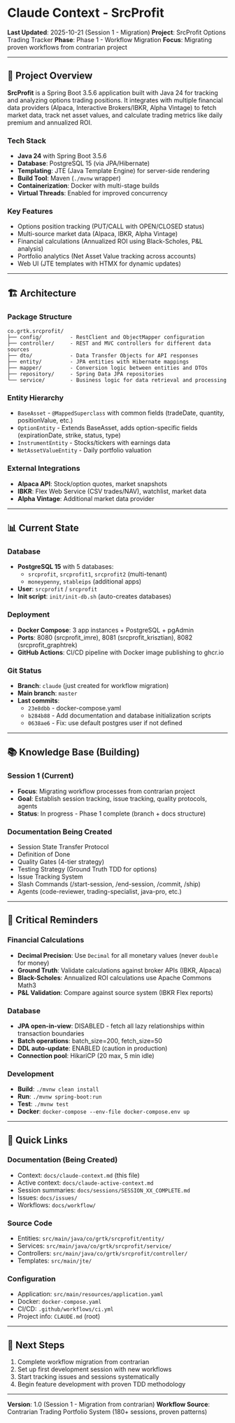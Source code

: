 # Claude Context - SrcProfit

**Last Updated**: 2025-10-21 (Session 1 - Migration)
**Project**: SrcProfit Options Trading Tracker
**Phase**: Phase 1 - Workflow Migration
**Focus**: Migrating proven workflows from contrarian project

---

## 🎯 Project Overview

**SrcProfit** is a Spring Boot 3.5.6 application built with Java 24 for tracking and analyzing options trading positions. It integrates with multiple financial data providers (Alpaca, Interactive Brokers/IBKR, Alpha Vintage) to fetch market data, track net asset values, and calculate trading metrics like daily premium and annualized ROI.

### Tech Stack
- **Java 24** with Spring Boot 3.5.6
- **Database**: PostgreSQL 15 (via JPA/Hibernate)
- **Templating**: JTE (Java Template Engine) for server-side rendering
- **Build Tool**: Maven (`./mvnw` wrapper)
- **Containerization**: Docker with multi-stage builds
- **Virtual Threads**: Enabled for improved concurrency

### Key Features
- Options position tracking (PUT/CALL with OPEN/CLOSED status)
- Multi-source market data (Alpaca, IBKR, Alpha Vintage)
- Financial calculations (Annualized ROI using Black-Scholes, P&L analysis)
- Portfolio analytics (Net Asset Value tracking across accounts)
- Web UI (JTE templates with HTMX for dynamic updates)

---

## 🏗️ Architecture

### Package Structure
```
co.grtk.srcprofit/
├── config/         - RestClient and ObjectMapper configuration
├── controller/     - REST and MVC controllers for different data sources
├── dto/            - Data Transfer Objects for API responses
├── entity/         - JPA entities with Hibernate mappings
├── mapper/         - Conversion logic between entities and DTOs
├── repository/     - Spring Data JPA repositories
└── service/        - Business logic for data retrieval and processing
```

### Entity Hierarchy
- `BaseAsset` - `@MappedSuperclass` with common fields (tradeDate, quantity, positionValue, etc.)
- `OptionEntity` - Extends BaseAsset, adds option-specific fields (expirationDate, strike, status, type)
- `InstrumentEntity` - Stocks/tickers with earnings data
- `NetAssetValueEntity` - Daily portfolio valuation

### External Integrations
- **Alpaca API**: Stock/option quotes, market snapshots
- **IBKR**: Flex Web Service (CSV trades/NAV), watchlist, market data
- **Alpha Vintage**: Additional market data provider

---

## 📊 Current State

### Database
- **PostgreSQL 15** with 5 databases:
  - `srcprofit`, `srcprofit1`, `srcprofit2` (multi-tenant)
  - `moneypenny`, `stableips` (additional apps)
- **User**: `srcprofit` / `srcprofit`
- **Init script**: `init/init-db.sh` (auto-creates databases)

### Deployment
- **Docker Compose**: 3 app instances + PostgreSQL + pgAdmin
- **Ports**: 8080 (srcprofit_imre), 8081 (srcprofit_krisztian), 8082 (srcprofit_graphtrek)
- **GitHub Actions**: CI/CD pipeline with Docker image publishing to ghcr.io

### Git Status
- **Branch**: `claude` (just created for workflow migration)
- **Main branch**: `master`
- **Last commits**:
  - `23e8dbb` - docker-compose.yaml
  - `b284b88` - Add documentation and database initialization scripts
  - `0638ae6` - Fix: use default postgres user if not defined

---

## 📚 Knowledge Base (Building)

### Session 1 (Current)
- **Focus**: Migrating workflow processes from contrarian project
- **Goal**: Establish session tracking, issue tracking, quality protocols, agents
- **Status**: In progress - Phase 1 complete (branch + docs structure)

### Documentation Being Created
- Session State Transfer Protocol
- Definition of Done
- Quality Gates (4-tier strategy)
- Testing Strategy (Ground Truth TDD for options)
- Issue Tracking System
- Slash Commands (/start-session, /end-session, /commit, /ship)
- Agents (code-reviewer, trading-specialist, java-pro, etc.)

---

## 🚨 Critical Reminders

### Financial Calculations
- **Decimal Precision**: Use `Decimal` for all monetary values (never `double` for money)
- **Ground Truth**: Validate calculations against broker APIs (IBKR, Alpaca)
- **Black-Scholes**: Annualized ROI calculations use Apache Commons Math3
- **P&L Validation**: Compare against source system (IBKR Flex reports)

### Database
- **JPA open-in-view**: DISABLED - fetch all lazy relationships within transaction boundaries
- **Batch operations**: batch_size=200, fetch_size=50
- **DDL auto-update**: ENABLED (caution in production)
- **Connection pool**: HikariCP (20 max, 5 min idle)

### Development
- **Build**: `./mvnw clean install`
- **Run**: `./mvnw spring-boot:run`
- **Test**: `./mvnw test`
- **Docker**: `docker-compose --env-file docker-compose.env up`

---

## 📍 Quick Links

### Documentation (Being Created)
- Context: `docs/claude-context.md` (this file)
- Active context: `docs/claude-active-context.md`
- Session summaries: `docs/sessions/SESSION_XX_COMPLETE.md`
- Issues: `docs/issues/`
- Workflows: `docs/workflow/`

### Source Code
- Entities: `src/main/java/co/grtk/srcprofit/entity/`
- Services: `src/main/java/co/grtk/srcprofit/service/`
- Controllers: `src/main/java/co/grtk/srcprofit/controller/`
- Templates: `src/main/jte/`

### Configuration
- Application: `src/main/resources/application.yaml`
- Docker: `docker-compose.yaml`
- CI/CD: `.github/workflows/ci.yml`
- Project info: `CLAUDE.md` (root)

---

## 🔮 Next Steps

1. Complete workflow migration from contrarian
2. Set up first development session with new workflows
3. Start tracking issues and sessions systematically
4. Begin feature development with proven TDD methodology

---

**Version**: 1.0 (Session 1 - Migration from contrarian)
**Workflow Source**: Contrarian Trading Portfolio System (180+ sessions, proven patterns)
